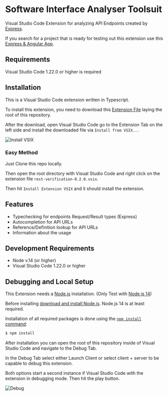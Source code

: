 # Software Interface Analyser Toolsuit
Visual Studio Code Extension for analyzing API Endpoints created by [Express](https://github.com/expressjs/express).

If you search for a project that is ready for testing out this extension use this [Express & Angular App](https://github.com/Deezmax/BusinessTrip).

## Requirements
Visual Studio Code 1.22.0 or higher is required

## Installation
This is a Visual Studio Code extension written in Typescript.

To install this extension, you need to download this [Extension File](rest-verification-0.1.0-alpha.vsix) laying the root of this repository.

After the download, open Visual Studio Code go to the Extension Tab on the left side and install the downloaded file via `Install from VSIX...`

![Install VSIX](https://i.imgur.com/F8uLHCw.png)

### Easy Method
Just Clone this repo locally.

Then open the root directory with Visual Studio Code and right click on the extension file `rest-verification-0.2.0.vsix`.

Then hit `Install Extension VSIX` and it should install the extension.  

## Features
  * Typechecking for endpoints Request/Result types (Express)
  * Autocompletion for API URLs
  * Reference/Definition lookup for API URLs
  * Information about the usage

## Development Requirements
  * Node v.14 (or higher)
  * Visual Studio Code 1.22.0 or higher

## Debugging and Local Setup
This Extension needs a [Node.js](https://nodejs.org/en/) installation. (Only Test with [Node.js 14](https://nodejs.org/download/release/v14.19.0/))

Before installing [download and install Node.js](https://nodejs.org/en/download/). Node.js 14 is at least required.

Installation of all required packages is done using the
[`npm install` command](https://docs.npmjs.com/getting-started/installing-npm-packages-locally):

```bash
$ npm install
```

After installation you can open the root of this repository inside of Visual Studio Code and navigate to the Debug Tab.

In the Debug Tab select either Launch Client or select client + server to be capable to debug this extension.

Both options start a second instance if Visual Studio Code with the extension in debugging mode.
Then hit the play button.

![Debug](https://i.imgur.com/AEv8Pfx.png)

